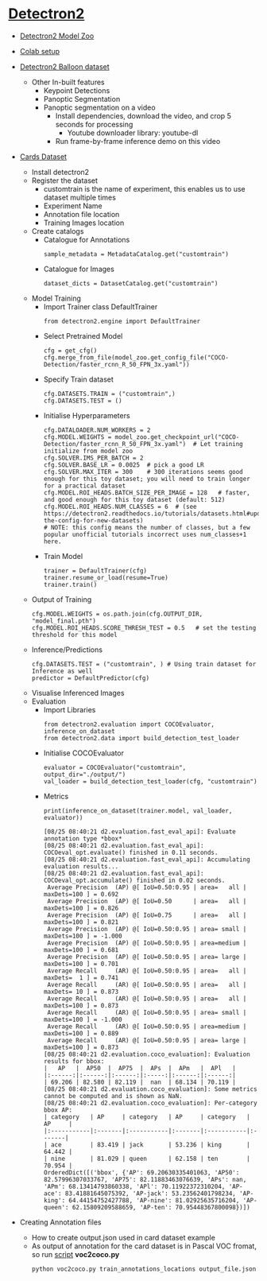 # [Detectron2](https://github.com/facebookresearch/detectron2)
- [Detectron2 Model Zoo](https://github.com/facebookresearch/detectron2/blob/master/MODEL_ZOO.md)
- [Colab setup](https://colab.research.google.com/drive/1V7cXOGYXWNuHl3lIz1VHMTcIRVxeLD5O?usp=sharing)
- [Detectron2 Balloon dataset](https://colab.research.google.com/drive/16jcaJoc6bCFAQ96jDe2HwtXj7BMD_-m5)
  - Other In-built features
    - Keypoint Detections
    - Panoptic Segmentation
    - Panoptic segmentation on a video
      - Install dependencies, download the video, and crop 5 seconds for processing
        - Youtube downloader library: youtube-dl
      - Run frame-by-frame inference demo on this video
- [Cards Dataset](https://drive.google.com/file/d/1hwXAfv2Li6v-bweJQuAQq-lSSKSt-PL3/view?usp=sharing)
  - Install detectron2
  - Register the dataset
    - customtrain is the name of experiment, this enables us to use dataset multiple times
    - Experiment Name
    - Annotation file location
    - Training Images location
  - Create catalogs
    - Catalogue for Annotations
      ```
      sample_metadata = MetadataCatalog.get("customtrain")
      ```
    - Catalogue for Images
      ```
      dataset_dicts = DatasetCatalog.get("customtrain")
      ```
  - Model Training
    - Import Trainer class DefaultTrainer
      ```
      from detectron2.engine import DefaultTrainer
      ```
    - Select Pretrained Model
      ```
      cfg = get_cfg()
      cfg.merge_from_file(model_zoo.get_config_file("COCO-Detection/faster_rcnn_R_50_FPN_3x.yaml"))
      ```
    - Specify Train dataset
      ```
      cfg.DATASETS.TRAIN = ("customtrain",)
      cfg.DATASETS.TEST = ()
      ```
    - Initialise Hyperparameters
      ```
      cfg.DATALOADER.NUM_WORKERS = 2
      cfg.MODEL.WEIGHTS = model_zoo.get_checkpoint_url("COCO-Detection/faster_rcnn_R_50_FPN_3x.yaml")  # Let training initialize from model zoo
      cfg.SOLVER.IMS_PER_BATCH = 2
      cfg.SOLVER.BASE_LR = 0.0025  # pick a good LR
      cfg.SOLVER.MAX_ITER = 300    # 300 iterations seems good enough for this toy dataset; you will need to train longer for a practical dataset
      cfg.MODEL.ROI_HEADS.BATCH_SIZE_PER_IMAGE = 128   # faster, and good enough for this toy dataset (default: 512)
      cfg.MODEL.ROI_HEADS.NUM_CLASSES = 6  # (see https://detectron2.readthedocs.io/tutorials/datasets.html#update-the-config-for-new-datasets)
      # NOTE: this config means the number of classes, but a few popular unofficial tutorials incorrect uses num_classes+1 here.
      ```
    - Train Model
      ```
      trainer = DefaultTrainer(cfg) 
      trainer.resume_or_load(resume=True)
      trainer.train()
      ```
  - Output of Training
    ```
    cfg.MODEL.WEIGHTS = os.path.join(cfg.OUTPUT_DIR, "model_final.pth")
    cfg.MODEL.ROI_HEADS.SCORE_THRESH_TEST = 0.5   # set the testing threshold for this model
    ```
  - Inference/Predictions
    ```
    cfg.DATASETS.TEST = ("customtrain", ) # Using train dataset for Inference as well
    predictor = DefaultPredictor(cfg)
    ```
  - Visualise Inferenced Images
  - Evaluation
    - Import Libraries
      ```
      from detectron2.evaluation import COCOEvaluator, inference_on_dataset
      from detectron2.data import build_detection_test_loader
      ```
    - Initialise COCOEvaluator
      ```
      evaluator = COCOEvaluator("customtrain", output_dir="./output/")
      val_loader = build_detection_test_loader(cfg, "customtrain")
      ```
    - Metrics
      ```
      print(inference_on_dataset(trainer.model, val_loader, evaluator))
      ```
      ```
      [08/25 08:40:21 d2.evaluation.fast_eval_api]: Evaluate annotation type *bbox*
      [08/25 08:40:21 d2.evaluation.fast_eval_api]: COCOeval_opt.evaluate() finished in 0.11 seconds.
      [08/25 08:40:21 d2.evaluation.fast_eval_api]: Accumulating evaluation results...
      [08/25 08:40:21 d2.evaluation.fast_eval_api]: COCOeval_opt.accumulate() finished in 0.02 seconds.
       Average Precision  (AP) @[ IoU=0.50:0.95 | area=   all | maxDets=100 ] = 0.692
       Average Precision  (AP) @[ IoU=0.50      | area=   all | maxDets=100 ] = 0.826
       Average Precision  (AP) @[ IoU=0.75      | area=   all | maxDets=100 ] = 0.821
       Average Precision  (AP) @[ IoU=0.50:0.95 | area= small | maxDets=100 ] = -1.000
       Average Precision  (AP) @[ IoU=0.50:0.95 | area=medium | maxDets=100 ] = 0.681
       Average Precision  (AP) @[ IoU=0.50:0.95 | area= large | maxDets=100 ] = 0.701
       Average Recall     (AR) @[ IoU=0.50:0.95 | area=   all | maxDets=  1 ] = 0.741
       Average Recall     (AR) @[ IoU=0.50:0.95 | area=   all | maxDets= 10 ] = 0.873
       Average Recall     (AR) @[ IoU=0.50:0.95 | area=   all | maxDets=100 ] = 0.873
       Average Recall     (AR) @[ IoU=0.50:0.95 | area= small | maxDets=100 ] = -1.000
       Average Recall     (AR) @[ IoU=0.50:0.95 | area=medium | maxDets=100 ] = 0.889
       Average Recall     (AR) @[ IoU=0.50:0.95 | area= large | maxDets=100 ] = 0.873
      [08/25 08:40:21 d2.evaluation.coco_evaluation]: Evaluation results for bbox: 
      |   AP   |  AP50  |  AP75  |  APs  |  APm   |  APl   |
      |:------:|:------:|:------:|:-----:|:------:|:------:|
      | 69.206 | 82.580 | 82.119 |  nan  | 68.134 | 70.119 |
      [08/25 08:40:21 d2.evaluation.coco_evaluation]: Some metrics cannot be computed and is shown as NaN.
      [08/25 08:40:21 d2.evaluation.coco_evaluation]: Per-category bbox AP: 
      | category   | AP     | category   | AP     | category   | AP     |
      |:-----------|:-------|:-----------|:-------|:-----------|:-------|
      | ace        | 83.419 | jack       | 53.236 | king       | 64.442 |
      | nine       | 81.029 | queen      | 62.158 | ten        | 70.954 |
      OrderedDict([('bbox', {'AP': 69.20630335401063, 'AP50': 82.57996307033767, 'AP75': 82.11883463076639, 'APs': nan, 'APm': 68.13414793860338, 'APl': 70.11922372310204, 'AP-ace': 83.41881645075392, 'AP-jack': 53.23562401798234, 'AP-king': 64.44154752427788, 'AP-nine': 81.02925635716204, 'AP-queen': 62.15809209588659, 'AP-ten': 70.95448367800098})])
      ```

- Creating Annotation files
  - How to create output.json used in card dataset example
  - As output of annotation for the card dataset is in Pascal VOC fromat, so run [script](https://drive.google.com/file/d/1VhxcxEKeMyzNhVay_Ln8mq_YJhBAhfv6/view?usp=sharing) **voc2coco.py**
    ```
    python voc2coco.py train_annotations_locations output_file.json
    ```
